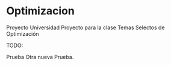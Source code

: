 # Optimizacion
Proyecto Universidad
Proyecto para la clase Temas Selectos de Optimización 


TODO:

Prueba Otra nueva Prueba.